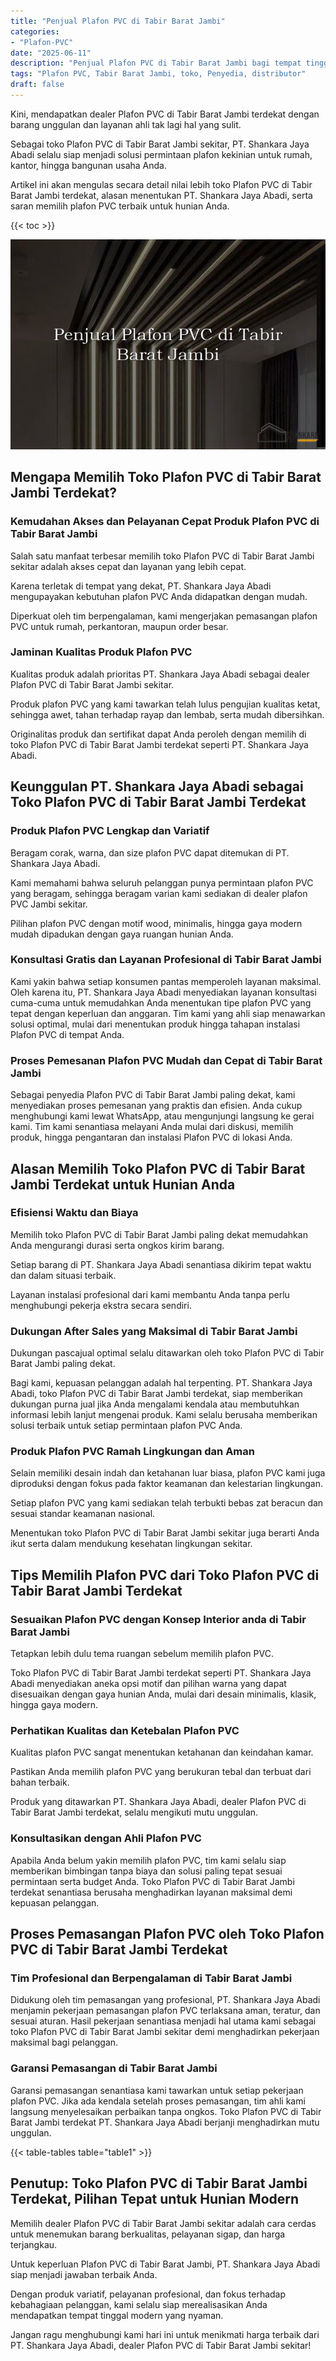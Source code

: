 ```yaml
---
title: "Penjual Plafon PVC di Tabir Barat Jambi"
categories: 
- "Plafon-PVC"
date: "2025-06-11"
description: "Penjual Plafon PVC di Tabir Barat Jambi bagi tempat tinggal, kantor, serta gerai. Plafon unggulan, variasi motif, variasi warna menarik, dengan servis instalasi oleh teknisi profesional serta garansi resmi!|Servis distribusi Plafon PVC di Tabir Barat Jambi bagi kebutuhan tempat tinggal, perkantoran, atau gerai, dengan produk unggulan dan penempatan oleh teknisi ahli serta kepastian resmi.|Alternatif Plafon PVC di Tabir Barat Jambi yang terbukti untuk hunian, perkantoran, serta toko, bersama produk terbaik dan pemasangan dikerjakan oleh tenaga ahli berpengalaman serta jaminan resmi.|Distribusi Plafon PVC di Tabir Barat Jambi untuk hunian, office, dan gerai, beserta produk unggulan dan instalasi oleh tim ahli, dilengkapi dengan garansi resmi.}"
tags: "Plafon PVC, Tabir Barat Jambi, toko, Penyedia, distributor"
draft: false
---
```


Kini, mendapatkan dealer Plafon PVC di Tabir Barat Jambi terdekat dengan barang unggulan dan layanan ahli tak lagi hal yang sulit.

Sebagai toko Plafon PVC di Tabir Barat Jambi sekitar, PT. Shankara Jaya Abadi selalu siap menjadi solusi permintaan plafon kekinian untuk rumah, kantor, hingga bangunan usaha Anda.

Artikel ini akan mengulas secara detail nilai lebih toko Plafon PVC di Tabir Barat Jambi terdekat, alasan menentukan PT. Shankara Jaya Abadi, serta saran memilih plafon PVC terbaik untuk hunian Anda.

{{< toc >}}

![Penjual Plafon PVC di Tabir Barat Jambi](/images/Plafon-PVC/Penjual-Plafon-PVC-di-Tabir-Barat-Jambi.png)


## Mengapa Memilih Toko Plafon PVC di Tabir Barat Jambi Terdekat?

### Kemudahan Akses dan Pelayanan Cepat Produk Plafon PVC di Tabir Barat Jambi

Salah satu manfaat terbesar memilih toko Plafon PVC di Tabir Barat Jambi sekitar adalah akses cepat dan layanan yang lebih cepat.

Karena terletak di tempat yang dekat, PT. Shankara Jaya Abadi mengupayakan kebutuhan plafon PVC Anda didapatkan dengan mudah.

Diperkuat oleh tim berpengalaman, kami mengerjakan pemasangan plafon PVC untuk rumah, perkantoran, maupun order besar.

### Jaminan Kualitas Produk Plafon PVC

Kualitas produk adalah prioritas PT. Shankara Jaya Abadi sebagai dealer Plafon PVC di Tabir Barat Jambi sekitar.

Produk plafon PVC yang kami tawarkan telah lulus pengujian kualitas ketat, sehingga awet, tahan terhadap rayap dan lembab, serta mudah dibersihkan.

Originalitas produk dan sertifikat dapat Anda peroleh dengan memilih di toko Plafon PVC di Tabir Barat Jambi terdekat seperti PT. Shankara Jaya Abadi.

## Keunggulan PT. Shankara Jaya Abadi sebagai Toko Plafon PVC di Tabir Barat Jambi Terdekat

### Produk Plafon PVC Lengkap dan Variatif

Beragam corak, warna, dan size plafon PVC dapat ditemukan di PT. Shankara Jaya Abadi.

Kami memahami bahwa seluruh pelanggan punya permintaan plafon PVC yang beragam, sehingga beragam varian kami sediakan di dealer plafon PVC Jambi sekitar.

Pilihan plafon PVC dengan motif wood, minimalis, hingga gaya modern mudah dipadukan dengan gaya ruangan hunian Anda.

### Konsultasi Gratis dan Layanan Profesional di Tabir Barat Jambi

Kami yakin bahwa setiap konsumen pantas memperoleh layanan maksimal. Oleh karena itu, PT. Shankara Jaya Abadi menyediakan layanan konsultasi cuma-cuma untuk memudahkan Anda menentukan tipe plafon PVC yang tepat dengan keperluan dan anggaran. Tim kami yang ahli siap menawarkan solusi optimal, mulai dari menentukan produk hingga tahapan instalasi Plafon PVC di tempat Anda.

### Proses Pemesanan Plafon PVC Mudah dan Cepat di Tabir Barat Jambi

Sebagai penyedia Plafon PVC di Tabir Barat Jambi paling dekat, kami menyediakan proses pemesanan yang praktis dan efisien. Anda cukup menghubungi kami lewat WhatsApp, atau mengunjungi langsung ke gerai kami. Tim kami senantiasa melayani Anda mulai dari diskusi, memilih produk, hingga pengantaran dan instalasi Plafon PVC di lokasi Anda.

## Alasan Memilih Toko Plafon PVC di Tabir Barat Jambi Terdekat untuk Hunian Anda

### Efisiensi Waktu dan Biaya

Memilih toko Plafon PVC di Tabir Barat Jambi paling dekat memudahkan Anda mengurangi durasi serta ongkos kirim barang.

Setiap barang di PT. Shankara Jaya Abadi senantiasa dikirim tepat waktu dan dalam situasi terbaik.

Layanan instalasi profesional dari kami membantu Anda tanpa perlu menghubungi pekerja ekstra secara sendiri.

### Dukungan After Sales yang Maksimal di Tabir Barat Jambi

Dukungan pascajual optimal selalu ditawarkan oleh toko Plafon PVC di Tabir Barat Jambi paling dekat.

Bagi kami, kepuasan pelanggan adalah hal terpenting. PT. Shankara Jaya Abadi, toko Plafon PVC di Tabir Barat Jambi terdekat, siap memberikan dukungan purna jual jika Anda mengalami kendala atau membutuhkan informasi lebih lanjut mengenai produk. Kami selalu berusaha memberikan solusi terbaik untuk setiap permintaan plafon PVC Anda.

### Produk Plafon PVC Ramah Lingkungan dan Aman

Selain memiliki desain indah dan ketahanan luar biasa, plafon PVC kami juga diproduksi dengan fokus pada faktor keamanan dan kelestarian lingkungan.

Setiap plafon PVC yang kami sediakan telah terbukti bebas zat beracun dan sesuai standar keamanan nasional.

Menentukan toko Plafon PVC di Tabir Barat Jambi sekitar juga berarti Anda ikut serta dalam mendukung kesehatan lingkungan sekitar.

## Tips Memilih Plafon PVC dari Toko Plafon PVC di Tabir Barat Jambi Terdekat

### Sesuaikan Plafon PVC dengan Konsep Interior anda di Tabir Barat Jambi

Tetapkan lebih dulu tema ruangan sebelum memilih plafon PVC.

Toko Plafon PVC di Tabir Barat Jambi terdekat seperti PT. Shankara Jaya Abadi menyediakan aneka opsi motif dan pilihan warna yang dapat disesuaikan dengan gaya hunian Anda, mulai dari desain minimalis, klasik, hingga gaya modern.

### Perhatikan Kualitas dan Ketebalan Plafon PVC

Kualitas plafon PVC sangat menentukan ketahanan dan keindahan kamar.

Pastikan Anda memilih plafon PVC yang berukuran tebal dan terbuat dari bahan terbaik.

Produk yang ditawarkan PT. Shankara Jaya Abadi, dealer Plafon PVC di Tabir Barat Jambi terdekat, selalu mengikuti mutu unggulan.

### Konsultasikan dengan Ahli Plafon PVC

Apabila Anda belum yakin memilih plafon PVC, tim kami selalu siap memberikan bimbingan tanpa biaya dan solusi paling tepat sesuai permintaan serta budget Anda. Toko Plafon PVC di Tabir Barat Jambi terdekat senantiasa berusaha menghadirkan layanan maksimal demi kepuasan pelanggan.

## Proses Pemasangan Plafon PVC oleh Toko Plafon PVC di Tabir Barat Jambi Terdekat

### Tim Profesional dan Berpengalaman di Tabir Barat Jambi

Didukung oleh tim pemasangan yang profesional, PT. Shankara Jaya Abadi menjamin pekerjaan pemasangan plafon PVC terlaksana aman, teratur, dan sesuai aturan. Hasil pekerjaan senantiasa menjadi hal utama kami sebagai toko Plafon PVC di Tabir Barat Jambi sekitar demi menghadirkan pekerjaan maksimal bagi pelanggan.

### Garansi Pemasangan di Tabir Barat Jambi

Garansi pemasangan senantiasa kami tawarkan untuk setiap pekerjaan plafon PVC. Jika ada kendala setelah proses pemasangan, tim ahli kami langsung menyelesaikan perbaikan tanpa ongkos. Toko Plafon PVC di Tabir Barat Jambi terdekat PT. Shankara Jaya Abadi berjanji menghadirkan mutu unggulan.

{{< table-tables table="table1" >}}

## Penutup: Toko Plafon PVC di Tabir Barat Jambi Terdekat, Pilihan Tepat untuk Hunian Modern

Memilih dealer Plafon PVC di Tabir Barat Jambi sekitar adalah cara cerdas untuk menemukan barang berkualitas, pelayanan sigap, dan harga terjangkau.

Untuk keperluan Plafon PVC di Tabir Barat Jambi, PT. Shankara Jaya Abadi siap menjadi jawaban terbaik Anda.

Dengan produk variatif, pelayanan profesional, dan fokus terhadap kebahagiaan pelanggan, kami selalu siap merealisasikan Anda mendapatkan tempat tinggal modern yang nyaman.

Jangan ragu menghubungi kami hari ini untuk menikmati harga terbaik dari PT. Shankara Jaya Abadi, dealer Plafon PVC di Tabir Barat Jambi sekitar!